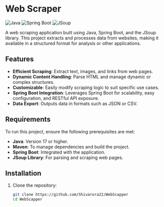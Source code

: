 # Web Scraper

![Java](https://img.shields.io/badge/Java-17+-blue)
![Spring Boot](https://img.shields.io/badge/SpringBoot-3.x-brightgreen)
![JSoup](https://img.shields.io/badge/JSoup-1.x-orange)

A web scraping application built using Java, Spring Boot, and the JSoup library. This project extracts and processes data from websites, making it available in a structured format for analysis or other applications.

## Features
- **Efficient Scraping**: Extract text, images, and links from web pages.
- **Dynamic Content Handling**: Parse HTML and manage dynamic or complex structures.
- **Customizable**: Easily modify scraping logic to suit specific use cases.
- **Spring Boot Integration**: Leverages Spring Boot for scalability, easy configuration, and RESTful API exposure.
- **Data Export**: Outputs data in formats such as JSON or CSV.

## Requirements
To run this project, ensure the following prerequisites are met:
- **Java**: Version 17 or higher.
- **Maven**: To manage dependencies and build the project.
- **Spring Boot**: Integrated with the application.
- **JSoup Library**: For parsing and scraping web pages.

## Installation
1. Clone the repository:
   ```bash
   git clone https://github.com/Shivarora22/WebScapper
   cd WebScapper
